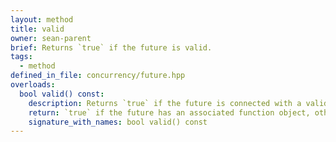```yaml
---
layout: method
title: valid
owner: sean-parent
brief: Returns `true` if the future is valid.
tags:
  - method
defined_in_file: concurrency/future.hpp
overloads:
  bool valid() const:
    description: Returns `true` if the future is connected with a valid task. A default constructed object or a canceled one returns `false`.
    return: `true` if the future has an associated function object, otherwise `false`; after a reset, it returns `false`
    signature_with_names: bool valid() const
---
```

